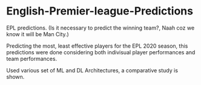 # English-Premier-league-Predictions
EPL predictions. (Is it necessary to predict the winning team?, Naah coz we know it will be Man City.)

Predicting the most, least effective players for the EPL 2020 season, this predictions were done considering both indivisual player performances and team performances.

Used various set of ML and DL Architectures, a comparative study is shown.
